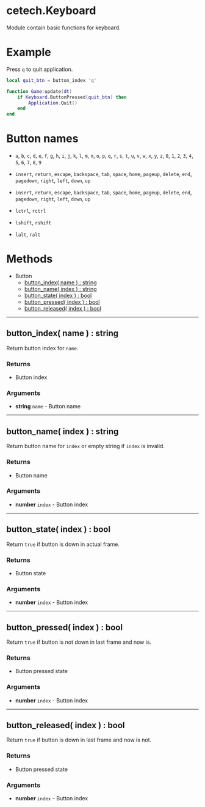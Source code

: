# cetech.Keyboard

Module contain basic functions for keyboard.


# Example

Press `q` to quit application. 

```lua
local quit_btn = button_index 'q'

function Game:update(dt)
    if Keyboard.ButtonPressed(quit_btn) then
        Application.Quit()
    end
end
``` 


# Button names
* `a`, `b`, `c`, `d`, `e`, `f`, `g`, `h`, `i`, `j`, `k`, `l`, `m`, 
  `n`, `o`, `p`, `q`, `r`, `s`, `t`, `u`, `v`, `w`, `x`, `y`, `z`,
  `0`, `1`, `2`, `3`, `4`, `5`, `6`, `7`, `8`, `9`

* `insert`, `return`, `escape`, `backspace`, `tab`, `space`, `home`, 
  `pageup`, `delete`, `end`, `pagedown`, `right`, `left`, `down`, `up`


* `insert`, `return`, `escape`, `backspace`, `tab`, `space`, `home`, 
  `pageup`, `delete`, `end`, `pagedown`, `right`, `left`, `down`, `up`

* `lctrl`, `rctrl`
* `lshift`, `rshift`
* `lalt`, `ralt`

# Methods

* Button
    * [button_index( name ) : string](#button_index-name-string)
    * [button_name( index ) : string](#button_name-index-string)
    * [button_state( index ) : bool](#button_state-index-bool)
    * [button_pressed( index ) : bool](#button_pressed-index-bool)
    * [button_released( index ) : bool](#button_released-index-bool)

------------------------------------------------------------------------------------------------------------------------

## button_index( name ) : string

Return button index for `name`.

### Returns
* Button index
    
### Arguments
* **string** `name` - Button name 

------------------------------------------------------------------------------------------------------------------------

## button_name( index ) : string

Return button name for `index` or empty string if `index` is invalid.

### Returns
* Button name
    
### Arguments
* **number** `index` - Button index

------------------------------------------------------------------------------------------------------------------------

## button_state( index ) : bool

Return `true` if button is down in actual frame.

### Returns
* Button state
    
### Arguments
* **number** `index` - Button index

------------------------------------------------------------------------------------------------------------------------

## button_pressed( index ) : bool

Return `true` if button is not down in last frame and now is.

### Returns
* Button pressed state

### Arguments
* **number** `index` - Button index

------------------------------------------------------------------------------------------------------------------------

## button_released( index ) : bool

Return `true` if button is down in last frame and now is not.

### Returns
* Button pressed state

### Arguments
* **number** `index` - Button index


